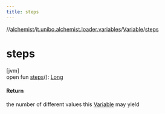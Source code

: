 ```yaml
---
title: steps
---
```

//[alchemist](../../../index.html)/[it.unibo.alchemist.loader.variables](../index.html)/[Variable](index.html)/[steps](steps.html)



# steps



[jvm]\
open fun [steps](steps.html)(): [Long](https://kotlinlang.org/api/latest/jvm/stdlib/kotlin/-long/index.html)



#### Return



the number of different values this [Variable](index.html) may yield




